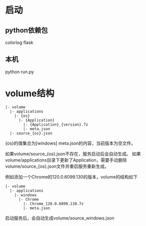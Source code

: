 # 启动
## python依赖包
colorlog
flask
## 本机
python run.py

# volume结构
```
|- volume
  |- applications
    |- {os}
      |- {Application}
        |- {Application}_{version}.7z
        |- meta.json
  |- source_{os}.json
```

{os}的值集合为[windows]
meta.json的内容，当前版本为空文件。

如果volume/source_{os}.json不存在，服务启动后会自动生成。
如果volume/applications目录下更新了Application，需要手动删除volume/source_{os}.json文件并重启服务重新生成。

例如添加一个Chrome的120.0.6099.130的版本，volume的结构如下
```
|- volume
  |- applications
    |- windows
      |- Chrome
        |- Chrome_120.0.6099.130.7z
        |- meta.json
```
启动服务后，会自动生成volume/source_windows.json

